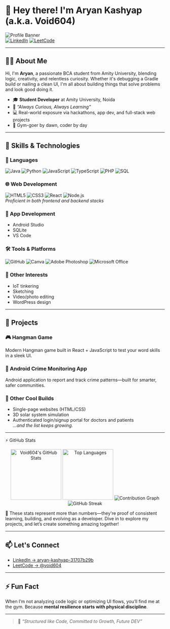 # 👋 Hey there! I'm Aryan Kashyap (a.k.a. Void604)

![Profile Banner](https://img.shields.io/badge/%F0%9F%94%A5%20Always%20Curious,%20Always%20Learning-%230072ff?style=for-the-badge&logo=github)  
[![LinkedIn](https://img.shields.io/badge/LinkedIn-Aryan%20Kashyap-blue?style=flat-square&logo=linkedin)](https://www.linkedin.com/in/aryan-kashyap-31707b29b/)
[![LeetCode](https://img.shields.io/badge/LeetCode-Void604-orange?style=flat-square&logo=leetcode)](https://leetcode.com/u/void604/)

---

## 👨‍💻 About Me

Hi, I'm **Aryan**, a passionate BCA student from Amity University, blending logic, creativity, and relentless curiosity. Whether it's debugging a Gradle build or nailing a clean UI, I'm all about building things that solve problems and look good doing it.

- 🎓 **Student Developer** at Amity University, Noida  
- 💭 _“Always Curious, Always Learning”_  
- 💻 Real-world exposure via hackathons, app dev, and full-stack web projects  
- 💪 Gym-goer by dawn, coder by day

---

## 🧠 Skills & Technologies

### 💬 Languages
![Java](https://img.shields.io/badge/Java-ED8B00?style=flat-square&logo=java&logoColor=white)
![Python](https://img.shields.io/badge/Python-3776AB?style=flat-square&logo=python&logoColor=white)
![JavaScript](https://img.shields.io/badge/JavaScript-F7DF1E?style=flat-square&logo=javascript&logoColor=black)
![TypeScript](https://img.shields.io/badge/TypeScript-007ACC?style=flat-square&logo=typescript&logoColor=white)
![PHP](https://img.shields.io/badge/PHP-777BB4?style=flat-square&logo=php&logoColor=white)
![SQL](https://img.shields.io/badge/SQL-4479A1?style=flat-square&logo=postgresql&logoColor=white)

### 🌐 Web Development
![HTML5](https://img.shields.io/badge/HTML5-E34F26?style=flat-squareColor=white)
![CSS3](https://img.shields.io/badge/CSS3-1572B6?style=flat-square&logo=css3&logoColor=white)
![React](https://img.shields.io/badge/React-61DAFB?style=flat-square&logo=react&logoColor=black)
![Node.js](https://img.shields.io/badge/Node.js-339933?style=flat-square&logo=node.js&logoColor=white)  
_Proficient in both frontend and backend stacks_

### 📱 App Development
- Android Studio  
- SQLite  
- VS Code

### 🛠️ Tools & Platforms
![GitHub](https://img.shields.io/badge/GitHub-181717?style=flat-square&logo=github&logoColor=white)
![Canva](https://img.shields.io/badge/Canva-00C4CC?style=flat-square&logo=canva&logoColor=white)
![Adobe Photoshop](https://img.shields.io/badge/Adobe%20Photoshop-31A8FF?style=flat-square&logo=adobephotoshop&logoColor=white)
![Microsoft Office](https://img.shields.io/badge/Microsoft%20Office-D83B01?style=flat-square&logo=microsoftoffice&logoColor=white)

### 🎨 Other Interests
- IoT tinkering  
- Sketching  
- Video/photo editing  
- WordPress design

---

## 🚀 Projects

### 🎮 Hangman Game
Modern Hangman game built in React + JavaScript to test your word skills in a sleek UI.

### 📱 Android Crime Monitoring App
Android application to report and track crime patterns—built for smarter, safer communities.

### 🧰 Other Cool Builds
- Single-page websites (HTML/CSS)  
- 3D solar system simulation  
- Authenticated login/signup portal for doctors and patients  
_...and the list keeps growing._

---

⚡ GitHub Stats

<div align="center">

<!-- Profile Stats -->
<img src="https://github-readme-stats.vercel.app/api?username=Void604&showicons=true&theme=radical&hidetitle=true&rank_icon=github" alt="Void604's GitHub Stats" height="160"/>

<!-- Top Languages -->
<img src="https://github-readme-stats.vercel.app/api/top-langs/?username=Void604&layout=compact&theme=radical&hide_title=true" alt="Top Languages" height="160"/>

<!-- Contribution Graph -->
<img src="https://github-readme-activity-graph.vercel.app/graph?username=Void604&theme=radical&hide_title=true" alt="Contribution Graph"/>

<!-- GitHub Streak -->
<img src="https://github-readme-streak-stats.herokuapp.com/?user=Void604&theme=radical&hide_title=true" alt="GitHub Streak"/>

</div>

🧠 These stats represent more than numbers—they're proof of consistent learning, building, and evolving as a developer. Dive in to explore my projects, and let’s create something amazing together!

---

## 📫 Let's Connect

- [LinkedIn → aryan-kashyap-31707b29b](https://www.linkedin.com/in/aryan-kashyap-31707b29b/)
- [LeetCode → @void604](https://leetcode.com/u/void604/)

---

## ⚡ Fun Fact

When I’m not analyzing code logic or optimizing UI flows, you’ll find me at the gym. Because **mental resilience starts with physical discipline**.

---

> 🚀 _“Structured like Code, Committed to Growth, Future DEV”_